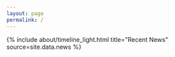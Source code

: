 ```yaml
---
layout: page
permalink: /
---
```


<div class="row">
{% include about/timeline_light.html title="Recent News" source=site.data.news %}
</div>
